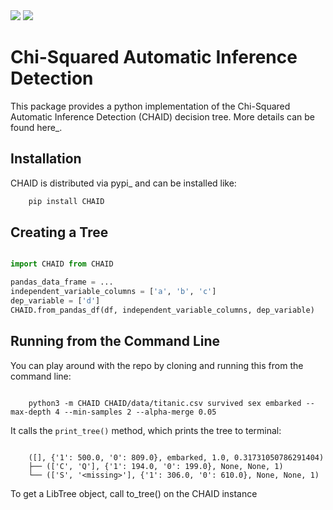 <img src="https://img.shields.io/pypi/pyversions/pytest.svg">
<img src="https://circleci.com/gh/circleci/circle.svg?style=shield&circle-token=3cc80b12ab3627373c76e13735b8bc00a1259b9e">


Chi-Squared Automatic Inference Detection
=========================================

This package provides a python implementation of the Chi-Squared Automatic Inference Detection (CHAID) decision tree. More details can be found here_.


Installation
------------

CHAID is distributed via pypi_ and can be installed like:

``` bash
	pip install CHAID
```

Creating a Tree
---------------

``` python

import CHAID from CHAID

pandas_data_frame = ...
independent_variable_columns = ['a', 'b', 'c']
dep_variable = ['d']
CHAID.from_pandas_df(df, independent_variable_columns, dep_variable)
```
Running from the Command Line
-----------------------------

You can play around with the repo by cloning and running this from the command line:

```

	python3 -m CHAID CHAID/data/titanic.csv survived sex embarked --max-depth 4 --min-samples 2 --alpha-merge 0.05
```

It calls the `print_tree()` method, which prints the tree to terminal:

```

	([], {'1': 500.0, '0': 809.0}, embarked, 1.0, 0.31731050786291404)
	├── (['C', 'Q'], {'1': 194.0, '0': 199.0}, None, None, 1)
	└── (['S', '<missing>'], {'1': 306.0, '0': 610.0}, None, None, 1)
```
To get a LibTree object, call to_tree() on the CHAID instance

